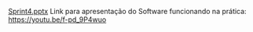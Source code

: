 [Sprint4.pptx](https://github.com/inathlia/Webneto/files/14671520/Sprint4.pptx)
Link para apresentação do Software funcionando na prática: https://youtu.be/f-pd_9P4wuo
